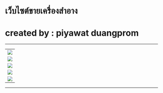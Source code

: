 
# เว็บไซต์ขายเครื่องสำอาง

# created by : piyawat duangprom

***
<table>
  <tr>
    <td>
      <img src="https://i.ibb.co/Kj31V3H/724.png">
    </td>
  </tr>
  <tr>
    <td>
      <img src="https://i.ibb.co/FgM2qnD/744.png">
    </td>
  </tr>
  <tr>
    <td>
      <img src="https://i.ibb.co/BZr76TH/749.png">
    </td>
  </tr>
  <tr>
    <td>
      <img src="https://i.ibb.co/BZr76TH/751.png">
    </td>
  </tr>
  <tr>
    <td>
      <img src="https://i.ibb.co/BZr76TH/755.png">
    </td>
  </tr>
</table>

***
